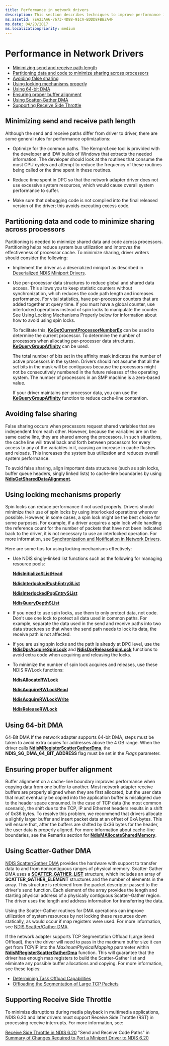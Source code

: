 ```yaml
---
title: Performance in network drivers
description: This section describes techniques to improve performance in network drivers
ms.assetid: 7EA23AA6-7673-4D88-91CA-BDDD8FBB2A4F
ms.date: 04/20/2017
ms.localizationpriority: medium
---
```


# Performance in Network Drivers


-   [Minimizing send and receive path length](#minimizing-send-and-receive-path-length)
-   [Partitioning data and code to minimize sharing across processors](#partitioning-data-and-code-to-minimize-sharing-across-processors)
-   [Avoiding false sharing](#avoiding-false-sharing)
-   [Using locking mechanisms properly](#using-locking-mechanisms-properly)
-   [Using 64-bit DMA](#using-64-bit-dma)
-   [Ensuring proper buffer alignment](#ensuring-proper-buffer-alignment)
-   [Using Scatter-Gather DMA](#using-scatter-gather-dma)
-   [Supporting Receive Side Throttle](#supporting-receive-side-throttle)

## Minimizing send and receive path length


Although the send and receive paths differ from driver to driver, there are some general rules for performance optimizations:

-   Optimize for the common paths. The Kernprof.exe tool is provided with the developer and IDW builds of Windows that extracts the needed information. The developer should look at the routines that consume the most CPU cycles and attempt to reduce the frequency of these routines being called or the time spent in these routines.

-   Reduce time spent in DPC so that the network adapter driver does not use excessive system resources, which would cause overall system performance to suffer.

-   Make sure that debugging code is not compiled into the final released version of the driver; this avoids executing excess code.

## Partitioning data and code to minimize sharing across processors


Partitioning is needed to minimize shared data and code across processors. Partitioning helps reduce system bus utilization and improves the effectiveness of processor cache. To minimize sharing, driver writers should consider the following:

-   Implement the driver as a deserialized miniport as described in [Deserialized NDIS Miniport Drivers](deserialized-ndis-miniport-drivers.md).

-   Use per-processor data structures to reduce global and shared data access. This allows you to keep statistic counters without synchronization, which reduces the code path length and increases performance. For vital statistics, have per-processor counters that are added together at query time. If you must have a global counter, use interlocked operations instead of spin locks to manipulate the counter. See Using Locking Mechanisms Properly below for information about how to avoid using spin locks.

    To facilitate this, [**KeGetCurrentProcessorNumberEx**](/windows-hardware/drivers/ddi/ntddk/nf-ntddk-kegetcurrentprocessornumberex) can be used to determine the current processor. To determine the number of processors when allocating per-processor data structures, [**KeQueryGroupAffinity**](/windows-hardware/drivers/ddi/ntddk/nf-ntddk-kequerygroupaffinity) can be used.

    The total number of bits set in the affinity mask indicates the number of active processors in the system. Drivers should not assume that all the set bits in the mask will be contiguous because the processors might not be consecutively numbered in the future releases of the operating system. The number of processors in an SMP machine is a zero-based value.

    If your driver maintains per-processor data, you can use the [**KeQueryGroupAffinity**](/windows-hardware/drivers/ddi/ntddk/nf-ntddk-kequerygroupaffinity) function to reduce cache-line contention.

## Avoiding false sharing


False sharing occurs when processors request shared variables that are independent from each other. However, because the variables are on the same cache line, they are shared among the processors. In such situations, the cache line will travel back and forth between processors for every access to any of the variables in it, causing an increase in cache flushes and reloads. This increases the system bus utilization and reduces overall system performance.

To avoid false sharing, align important data structures (such as spin locks, buffer queue headers, singly linked lists) to cache-line boundaries by using [**NdisGetSharedDataAlignment**](/windows-hardware/drivers/ddi/ndis/nf-ndis-ndisgetshareddataalignment).

## Using locking mechanisms properly


Spin locks can reduce performance if not used properly. Drivers should minimize their use of spin locks by using interlocked operations wherever possible. However, in some cases, a spin lock might be the best choice for some purposes. For example, if a driver acquires a spin lock while handling the reference count for the number of packets that have not been indicated back to the driver, it is not necessary to use an interlocked operation. For more information, see [Synchronization and Notification in Network Drivers](synchronization-and-notification-in-network-drivers.md).

Here are some tips for using locking mechanisms effectively:

-   Use NDIS singly-linked list functions such as the following for managing resource pools:

    [**NdisInitializeSListHead**](/windows-hardware/drivers/ddi/ndis/nf-ndis-ndisinitializeslisthead)

    [**NdisInterlockedPushEntrySList**](/windows-hardware/drivers/ddi/ndis/nf-ndis-ndisinterlockedpushentryslist)

    [**NdisInterlockedPopEntrySList**](/windows-hardware/drivers/ddi/ndis/nf-ndis-ndisinterlockedpopentryslist)

    [**NdisQueryDepthSList**](/windows-hardware/drivers/ddi/ndis/nf-ndis-ndisquerydepthslist)

-   If you need to use spin locks, use them to only protect data, not code. Don't use one lock to protect all data used in common paths. For example, separate the data used in the send and receive paths into two data structures so that when the send path needs to lock its data, the receive path is not affected.

-   If you are using spin locks and the path is already at DPC level, use the [**NdisDprAcquireSpinLock**](/windows-hardware/drivers/ddi/ndis/nf-ndis-ndisdpracquirespinlock) and [**NdisDprReleaseSpinLock**](/windows-hardware/drivers/ddi/ndis/nf-ndis-ndisdprreleasespinlock) functions to avoid extra code when acquiring and releasing the locks.

-   To minimize the number of spin lock acquires and releases, use these NDIS RWLock functions:

    [**NdisAllocateRWLock**](/windows-hardware/drivers/ddi/ndis/nf-ndis-ndisallocaterwlock)

    [**NdisAcquireRWLockRead**](/windows-hardware/drivers/ddi/ndis/nf-ndis-ndisacquirerwlockread)

    [**NdisAcquireRWLockWrite**](/windows-hardware/drivers/ddi/ndis/nf-ndis-ndisacquirerwlockwrite)

    [**NdisReleaseRWLock**](/windows-hardware/drivers/ddi/ndis/nf-ndis-ndisreleaserwlock)

## Using 64-bit DMA


64-Bit DMA If the network adapter supports 64-bit DMA, steps must be taken to avoid extra copies for addresses above the 4 GB range. When the driver calls [**NdisMRegisterScatterGatherDma**](/windows-hardware/drivers/ddi/ndis/nf-ndis-ndismregisterscattergatherdma), the **NDIS\_SG\_DMA\_64\_BIT\_ADDRESS** flag must be set in the *Flags* parameter.

## Ensuring proper buffer alignment


Buffer alignment on a cache-line boundary improves performance when copying data from one buffer to another. Most network adapter receive buffers are properly aligned when they are first allocated, but the user data that must eventually be copied into the application buffer is misaligned due to the header space consumed. In the case of TCP data (the most common scenario), the shift due to the TCP, IP and Ethernet headers results in a shift of 0x36 bytes. To resolve this problem, we recommend that drivers allocate a slightly larger buffer and insert packet data at an offset of 0xA bytes. This will ensure that, after the buffers are shifted by 0x36 bytes for the header, the user data is properly aligned. For more information about cache-line boundaries, see the Remarks section for [**NdisMAllocateSharedMemory**](/windows-hardware/drivers/ddi/ndis/nf-ndis-ndismallocatesharedmemory).

## Using Scatter-Gather DMA


[NDIS Scatter/Gather DMA](ndis-scatter-gather-dma.md) provides the hardware with support to transfer data to and from noncontiguous ranges of physical memory. Scatter-Gather DMA uses a [**SCATTER\_GATHER\_LIST**](/windows-hardware/drivers/ddi/wdm/ns-wdm-_scatter_gather_list) structure, which includes an array of **SCATTER\_GATHER\_ELEMENT** structures and the number of elements in the array. This structure is retrieved from the packet descriptor passed to the driver's send function. Each element of the array provides the length and starting physical address of a physically contiguous Scatter-Gather region. The driver uses the length and address information for transferring the data.

Using the Scatter-Gather routines for DMA operations can improve utilization of system resources by not locking these resources down statically, as would occur if map registers were used. For more information, see [NDIS Scatter/Gather DMA](ndis-scatter-gather-dma.md).

If the network adapter supports TCP Segmentation Offload (Large Send Offload), then the driver will need to pass in the maximum buffer size it can get from TCP/IP into the *MaximumPhysicalMapping* parameter within [**NdisMRegisterScatterGatherDma**](/windows-hardware/drivers/ddi/ndis/nf-ndis-ndismregisterscattergatherdma) function. This will guarantee that the driver has enough map registers to build the Scatter-Gather list and eliminate any possible buffer allocations and copying. For more information, see these topics:

- [Determining Task Offload Capabilities](determining-task-offload-capabilities.md)
- [Offloading the Segmentation of Large TCP Packets](offloading-the-segmentation-of-large-tcp-packets.md)

## Supporting Receive Side Throttle


To minimize disruptions during media playback in multimedia applications, NDIS 6.20 and later drivers must support Receive Side Throttle (RST) in processing receive interrupts. For more information, see:

[Receive Side Throttle in NDIS 6.20](receive-side-throttle-in-ndis-6-20.md)
"Send and Receive Code Paths" in [Summary of Changes Required to Port a Miniport Driver to NDIS 6.20](summary-of-changes-required-to-port-a-miniport-driver-to-ndis-6-20.md)
 

